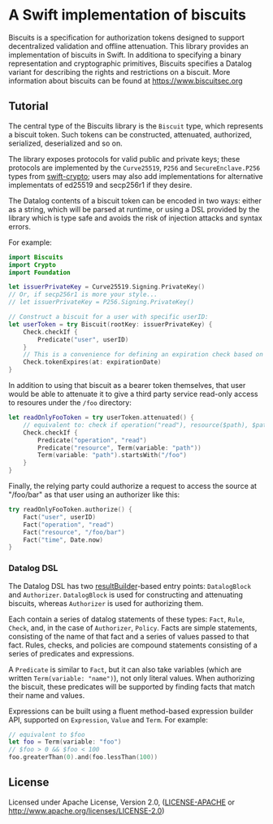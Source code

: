 # A Swift implementation of biscuits

Biscuits is a specification for authorization tokens designed to support decentralized validation
and offline attenuation. This library provides an implementation of biscuits in Swift. In additiona
to specifying a binary representation and cryptographic primitives, Biscuits specifies a Datalog
variant for describing the rights and restrictions on a biscuit. More information about biscuits can
be found at https://www.biscuitsec.org

## Tutorial

The central type of the Biscuits library is the `Biscuit` type, which represents a biscuit token.
Such tokens can be constructed, attenuated, authorized, serialized, deserialized and so on.

The library exposes protocols for valid public and private keys; these protocols are implemented by
the `Curve25519`, `P256` and `SecureEnclave.P256` types from [swift-crypto][swift-crypto]; users may
also add implementations for alternative implementats of ed25519 and secp256r1 if they desire.

The Datalog contents of a biscuit token can be encoded in two ways: either as a string, which will be
parsed at runtime, or using a DSL provided by the library which is type safe and avoids the risk
of injection attacks and syntax errors.

For example:

```swift
import Biscuits
import Crypto
import Foundation

let issuerPrivateKey = Curve25519.Signing.PrivateKey()
// Or, if secp256r1 is more your style...
// let issuerPrivateKey = P256.Signing.PrivateKey()

// Construct a biscuit for a user with specific userID:
let userToken = try Biscuit(rootKey: issuerPrivateKey) {
    Check.checkIf {
        Predicate("user", userID)
    }
    // This is a convenience for defining an expiration check based on the time fact:
    Check.tokenExpires(at: expirationDate)
}
```

In addition to using that biscuit as a bearer token themselves, that user would be able to attenuate
it to give a third party service read-only access to resoures under the `/foo` directory:

```swift
let readOnlyFooToken = try userToken.attenuated() {
    // equivalent to: check if operation("read"), resource($path), $path.starts_with("/foo");
    Check.checkIf {
        Predicate("operation", "read")
        Predicate("resource", Term(variable: "path"))
        Term(variable: "path").startsWith("/foo")
    }
}
```

Finally, the relying party could authorize a request to access the source at "/foo/bar" as that user
using an authorizer like this:

```swift
try readOnlyFooToken.authorize() {
    Fact("user", userID)
    Fact("operation", "read")
    Fact("resource", "/foo/bar")
    Fact("time", Date.now)
}
```

### Datalog DSL

The Datalog DSL has two [resultBuilder][resultBuilder]-based entry points: `DatalogBlock` and
`Authorizer`. `DatalogBlock` is used for constructing and attenuating biscuits, whereas `Authorizer`
is used for authorizing them.

Each contain a series of datalog statements of these types: `Fact`, `Rule`, `Check`, and, in the
case of `Authorizer`, `Policy`. Facts are simple statements, consisting of the name of that fact and
a series of values passed to that fact. Rules, checks, and policies are compound statements
consisting of a series of predicates and expressions.

A `Predicate` is similar to `Fact`, but it can also take variables (which are written
`Term(variable: "name")`), not only literal values. When authorizing the biscuit, these predicates
will be supported by finding facts that match their name and values.

Expressions can be built using a fluent method-based expression builder API, supported on
`Expression`, `Value` and `Term`. For example:

```swift
// equivalent to $foo
let foo = Term(variable: "foo")
// $foo > 0 && $foo < 100
foo.greaterThan(0).and(foo.lessThan(100))
```

## License

Licensed under Apache License, Version 2.0, ([LICENSE-APACHE][license] or http://www.apache.org/licenses/LICENSE-2.0)


[swift-crypto]: https://github.com/apple/swift-crypto
[resultBuilder]: https://docs.swift.org/swift-book/documentation/the-swift-programming-language/advancedoperators/#Result-Builders
[license]: ./LICENSE-APACHE
